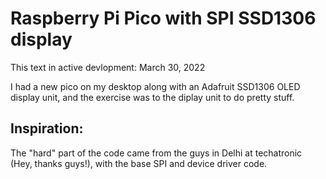 # Raspberry Pi Pico with SPI SSD1306 display
This text in active devlopment: March 30, 2022

I had a new pico on my desktop along with an Adafruit SSD1306 OLED display unit, and the exercise was to the diplay unit to do pretty stuff.

## Inspiration:
The "hard" part of the code came from the guys in Delhi at techatronic (Hey, thanks guys!), with the base SPI and device driver code. 
